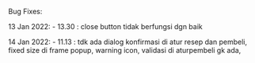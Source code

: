 Bug Fixes:

13 Jan 2022:
	- 13.30 : close button tidak berfungsi dgn baik

14 Jan 2022:
         - 11.13 : tdk ada dialog konfirmasi di atur resep dan pembeli, fixed size di frame  popup, warning icon, validasi di aturpembeli gk ada,